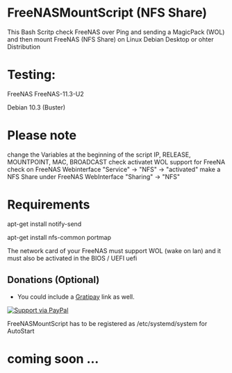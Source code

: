 # FreeNASMountScript (NFS Share)
This Bash Scritp check FreeNAS over Ping and sending a MagicPack (WOL) and then mount FreeNAS (NFS Share) on Linux Debian Desktop or ohter Distribution 

# Testing: 
FreeNAS FreeNAS-11.3-U2

Debian 10.3 (Buster) 

# Please note
change the Variables at the beginning of the script IP, RELEASE, MOUNTPOINT, MAC, BROADCAST
check activatet WOL support for FreeNA
check on FreeNAS Webinterface "Service" -> "NFS" -> "activated"
make a NFS Share under FreeNAS WebInterface "Sharing" -> "NFS"

# Requirements
apt-get install notify-send

apt-get install nfs-common portmap

The network card of your FreeNAS must support WOL (wake on lan) and it must also be activated in the BIOS / UEFI uefi

## Donations (Optional)

- You could include a <a href="https://cdn.rawgit.com/gratipay/gratipay-badge/2.3.0/dist/gratipay.png" target="_blank">Gratipay</a> link as well.

[![Support via PayPal](https://cdn.rawgit.com/gratipay/gratipay-badge/2.3.0/dist/gratipay.png)](https://gratipay.com/fvcproductions/)


FreeNASMountScript has to be registered as /etc/systemd/system for AutoStart
# coming soon ...
